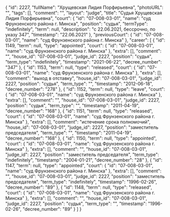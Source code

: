 {
    "id": 2227,
    "fullName": "Хрущевская Лидия Порфирьевна",
    "photoURL": "",
    "tags": [],
    "comment": "",
    "layout": "judge",
    "title": "Судья Хрущевская Лидия Порфирьевна",
    "court": {
        "id": "07-008-03-01",
        "name": "суд Фрунзенского района г. Минска",
        "position": "судья",
        "termType": "indefinitely",
        "term": null,
        "description": "c 22.06.2021, бессрочно, по указу 347",
        "timestamp": "22.06.2021"
    },
    "previousCourt": {
        "id": "07-008-03-01",
        "name": "суд Фрунзенского района г. Минска"
    },
    "career": [
        {
            "id": 1149,
            "term": null,
            "type": "appointed",
            "court": {
                "id": "07-008-03-01",
                "name": "суд Фрунзенского района г. Минска"
            },
            "extra": [],
            "comment": "",
            "house_id": "07-008-03-01",
            "judge_id": 2227,
            "position": "судья",
            "term_type": "indefinitely",
            "timestamp": "2021-06-22",
            "decree_number": "347"
        },
        {
            "id": 1153,
            "term": null,
            "type": "released",
            "court": {
                "id": "07-008-03-01",
                "name": "суд Фрунзенского района г. Минска"
            },
            "extra": [],
            "comment": "выход в отставку",
            "house_id": "07-008-03-01",
            "judge_id": 2227,
            "position": "судья",
            "term_type": "",
            "timestamp": "2012-06-18",
            "decree_number": "278"
        },
        {
            "id": 1152,
            "term": null,
            "type": "leave",
            "court": {
                "id": "07-008-03-01",
                "name": "суд Фрунзенского района г. Минска"
            },
            "extra": [],
            "comment": "",
            "house_id": "07-008-03-01",
            "judge_id": 2227,
            "position": "судья",
            "term_type": "",
            "timestamp": "2011-04-19",
            "decree_number": "168"
        },
        {
            "id": 1151,
            "term": null,
            "type": "released",
            "court": {
                "id": "07-008-03-01",
                "name": "суд Фрунзенского района г. Минска"
            },
            "extra": [],
            "comment": "истечение срока полномочий",
            "house_id": "07-008-03-01",
            "judge_id": 2227,
            "position": "заместитель председателя",
            "term_type": "",
            "timestamp": "2011-04-19",
            "decree_number": "168"
        },
        {
            "id": 1150,
            "term": null,
            "type": "appointed",
            "court": {
                "id": "07-008-03-01",
                "name": "суд Фрунзенского района г. Минска"
            },
            "extra": [],
            "comment": "",
            "house_id": "07-008-03-01",
            "judge_id": 2227,
            "position": "заместитель председателя",
            "term_type": "indefinitely",
            "timestamp": "2004-01-21",
            "decree_number": "28"
        },
        {
            "id": 1147,
            "term": null,
            "type": "appointed",
            "court": {
                "id": "07-008-03-01",
                "name": "суд Фрунзенского района г. Минска"
            },
            "extra": [],
            "comment": "",
            "house_id": "07-008-03-01",
            "judge_id": 2227,
            "position": "заместитель председателя",
            "term_type": "indefinitely",
            "timestamp": "1996-02-26",
            "decree_number": "89"
        },
        {
            "id": 1148,
            "term": null,
            "type": "released",
            "court": {
                "id": "07-008-03-01",
                "name": "суд Фрунзенского района г. Минска"
            },
            "extra": [],
            "comment": "",
            "house_id": "07-008-03-01",
            "judge_id": 2227,
            "position": "судья",
            "term_type": "",
            "timestamp": "1996-02-26",
            "decree_number": "89"
        }
    ]
}